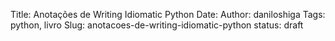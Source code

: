 Title: Anotações de Writing Idiomatic Python
Date: 
Author: daniloshiga
Tags: python, livro
Slug: anotacoes-de-writing-idiomatic-python
status: draft

